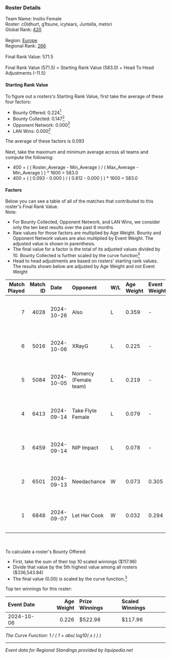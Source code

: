 ### Roster Details<br />
Team Name: Insilio Female<br />
Roster: c0ldhurt, g1tsune, icytears, Juntella, metori<br />
Global Rank: [420](../../standings_global_2025_03_01.md)<br />
<br />
Region: [Europe]( ../../standings_europe_2025_03_01.md)<br />
Regional Rank: [266]( ../../standings_europe_2025_03_01.md)<br />
<br />
Final Rank Value:  571.5<br />
<br />
Final Rank Value (571.5) = Starting Rank Value (583.0) + Head To Head Adjustments (-11.5)<br />

#### Starting Rank Value<br />
To figure out a rosters's Starting Rank Value, first take the average of these four factors:<br />
- Bounty Offered: 0.224[<sup>1</sup>](#table2)
- Bounty Collected: 0.147[<sup>2</sup>](#table1)
- Opponent Network: 0.000[<sup>2</sup>](#table1)
- LAN Wins: 0.000[<sup>2</sup>](#table1)

The average of these factors is 0.093<br />
<br />
Next, take the maximum and minimum average across all teams and compute the following:<br />
- 400 + ( ( Roster_Average - Min_Average ) / ( Max_Average - Min_Average ) ) * 1600 = 583.0
- 400 + ( ( 0.093 - 0.000 ) / ( 0.812 - 0.000 ) ) * 1600 = 583.0


#### Factors<br />
Below you can see a table of all of the matches that contributed to this roster's Final Rank Value.<br />
Note:<br />

- For Bounty Collected, Opponent Network, and LAN Wins, we consider only the ten best results over the past 6 months.
- Raw values for those factors are multiplied by Age Weight. Bounty and Opponent Network values are also multiplied by Event Weight. The adjusted value is shown in parenthesis.
- The final value for a factor is the total of its adjusted values divided by 10. Bounty Collected is further scaled by the curve function[<sup>3</sup>](#curveFunction)
- Head to head adjustments are based on rosters' starting rank values. The results shown below are adjusted by Age Weight and not Event Weight
<span id="table1"></span><br />


| Match Played | Match ID | Date       | Opponent              | W/L | Age Weight | Event Weight | Bounty Collected | Opponent Network | LAN Wins  | H2H Adj. | Roster                                        |
| -: | -: | :- | :- | :- | :- | :- | :- | :- | :- | -: | :- |
|            7 |     4028 | 2024-10-26 | Also                  | L   | 0.359      | -            | -                | -                | -         |    -4.82 | c0ldhurt, g1tsune, icytears, Juntella, metori |
|            6 |     5016 | 2024-10-06 | XRayG                 | L   | 0.225      | -            | -                | -                | -         |    -3.39 | c0ldhurt, g1tsune, icytears, Juntella, m0rena |
|            5 |     5084 | 2024-10-05 | Nomercy (Female team) | L   | 0.219      | -            | -                | -                | -         |    -2.71 | c0ldhurt, g1tsune, icytears, Juntella, m0rena |
|            4 |     6413 | 2024-09-14 | Take Flyte Female     | L   | 0.079      | -            | -                | -                | -         |    -0.97 | c0ldhurt, g1tsune, icytears, Juntella, m0rena |
|            3 |     6459 | 2024-09-14 | NIP Impact            | L   | 0.078      | -            | -                | -                | -         |    -0.81 | c0ldhurt, g1tsune, icytears, Juntella, m0rena |
|            2 |     6501 | 2024-09-13 | Needachance           | W   | 0.073      | 0.305        | 0.000 (0.000)    | 0.035 (0.001)    | 0 (0.000) |     0.60 | c0ldhurt, g1tsune, icytears, Juntella, m0rena |
|            1 |     6848 | 2024-09-07 | Let Her Cook          | W   | 0.032      | 0.294        | 0.002 (0.000)    | 0.035 (0.000)    | 0 (0.000) |     0.58 | c0ldhurt, g1tsune, icytears, Juntella, m0rena |

<br />
<span id="table2"></span><br />
To calculate a roster's Bounty Offered:<br />

- First, take the sum of their top 10 scaled winnings ($117.96)
- Divide that value by the 5th highest value among all rosters ($336,543.84)
- The final value (0.00) is scaled by the curve function.[<sup>3</sup>](#curveFunction)

Top ten winnings for this roster:<br />

| Event Date | Age Weight | Prize Winnings | Scaled Winnings |
| :- | -: | :- | :- |
| 2024-10-06 |      0.226 | $522.98        | $117.96         |


<span id="curveFunction"></span>_The Curve Function: 1 / ( 1 + abs( log10( x ) ) )_<br />

---
_Event data for Regional Standings provided by liquipedia.net_<br />
